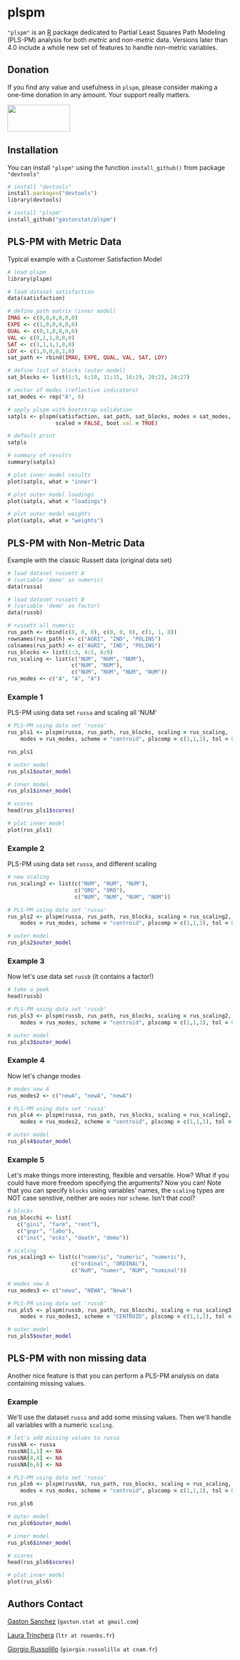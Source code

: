 # plspm

`"plspm"` is an [R](http://www.r-project.org/) package dedicated to Partial Least Squares Path Modeling (PLS-PM) analysis for both *metric* and *non-metric* data. Versions later than 4.0 include a whole new set of features to handle non-metric variables.


## Donation

If you find any value and usefulness in `plspm`, please consider making 
a one-time donation in any amount. Your support really matters.

<a href="https://www.paypal.com/donate?business=ZF6U7K5MW25W2&currency_code=USD" target="_blank"><img src="https://www.gastonsanchez.com/images/donate.png" width="140" height="60"/></a>


## Installation

You can install `"plspm"` using the function `install_github()` from package `"devtools"`

```ruby
# install "devtools"
install.packages("devtools") 
library(devtools)

# install "plspm"
install_github("gastonstat/plspm")
```


## PLS-PM with Metric Data

Typical example with a Customer Satisfaction Model
```ruby
# load plspm
library(plspm)

# load dataset satisfaction
data(satisfaction)

# define path matrix (inner model)
IMAG <- c(0,0,0,0,0,0)
EXPE <- c(1,0,0,0,0,0)
QUAL <- c(0,1,0,0,0,0)
VAL <- c(0,1,1,0,0,0)
SAT <- c(1,1,1,1,0,0) 
LOY <- c(1,0,0,0,1,0)
sat_path <- rbind(IMAG, EXPE, QUAL, VAL, SAT, LOY)

# define list of blocks (outer model)
sat_blocks <- list(1:5, 6:10, 11:15, 16:19, 20:23, 24:27)

# vector of modes (reflective indicators)
sat_modes <- rep("A", 6) 

# apply plspm with bootstrap validation
satpls <- plspm(satisfaction, sat_path, sat_blocks, modes = sat_modes, 
               scaled = FALSE, boot.val = TRUE)

# default print
satpls

# summary of results
summary(satpls)

# plot inner model results
plot(satpls, what = "inner")

# plot outer model loadings
plot(satpls, what = "loadings")

# plot outer model weights
plot(satpls, what = "weights")
```


## PLS-PM with Non-Metric Data
Example with the classic Russett data (original data set)
```ruby
# load dataset russett A
# (variable 'demo' as numeric)
data(russa)

# load dataset russett B
# (variable 'demo' as factor)
data(russb)

# russett all numeric
rus_path <- rbind(c(0, 0, 0), c(0, 0, 0), c(1, 1, 0))
rownames(rus_path) <- c("AGRI", "IND", "POLINS")
colnames(rus_path) <- c("AGRI", "IND", "POLINS")
rus_blocks <- list(1:3, 4:5, 6:9)
rus_scaling <- list(c("NUM", "NUM", "NUM"),
                    c("NUM", "NUM"),
                    c("NUM", "NUM", "NUM", "NUM"))
rus_modes <- c("A", "A", "A")
```

### Example 1
PLS-PM using data set `russa` and scaling all 'NUM'
```ruby
# PLS-PM using data set 'russa'
rus_pls1 <- plspm(russa, rus_path, rus_blocks, scaling = rus_scaling, 
    modes = rus_modes, scheme = "centroid", plscomp = c(1,1,1), tol = 0.0000001)

rus_pls1

# outer model
rus_pls1$outer_model

# inner model
rus_pls1$inner_model

# scores
head(rus_pls1$scores)

# plot inner model
plot(rus_pls1)
```


### Example 2
PLS-PM using data set `russa`, and different scaling
```ruby
# new scaling
rus_scaling2 <- list(c("NUM", "NUM", "NUM"),
                     c("ORD", "ORD"),
                     c("NUM", "NUM", "NUM", "NOM"))

# PLS-PM using data set 'russa'
rus_pls2 <- plspm(russa, rus_path, rus_blocks, scaling = rus_scaling2, 
    modes = rus_modes, scheme = "centroid", plscomp = c(1,1,1), tol = 0.0000001)

# outer model
rus_pls2$outer_model
```

### Example 3
Now let's use data set `russb` (it contains a factor!)
```ruby
# take a peek
head(russb)

# PLS-PM using data set 'russb'
rus_pls3 <- plspm(russb, rus_path, rus_blocks, scaling = rus_scaling2, 
    modes = rus_modes, scheme = "centroid", plscomp = c(1,1,1), tol = 0.0000001)

# outer model
rus_pls3$outer_model
```

### Example 4
Now let's change modes
```ruby
# modes new A
rus_modes2 <- c("newA", "newA", "newA")

# PLS-PM using data set 'russa'
rus_pls4 <- plspm(russa, rus_path, rus_blocks, scaling = rus_scaling2, 
    modes = rus_modes2, scheme = "centroid", plscomp = c(1,1,1), tol = 0.0000001)

# outer model
rus_pls4$outer_model
```

### Example 5
Let's make things more interesting, flexible and versatile. How?
What if you could have more freedom specifying the arguments? Now you can!
Note that you can specify `blocks` using variables' names, the `scaling` types are NOT case senstive, neither are `modes` nor `scheme`. Isn't that cool?
```ruby
# blocks
rus_blocchi <- list(
   c("gini", "farm", "rent"),
   c("gnpr", "labo"),
   c("inst", "ecks", "death", "demo"))

# scaling
rus_scaling3 <- list(c("numeric", "numeric", "numeric"),
                    c("ordinal", "ORDINAL"),
                    c("NuM", "numer", "NUM", "nominal"))
    
# modes new A
rus_modes3 <- c("newa", "NEWA", "NewA")

# PLS-PM using data set 'russb'
rus_pls5 <- plspm(russb, rus_path, rus_blocchi, scaling = rus_scaling3, 
    modes = rus_modes3, scheme = "CENTROID", plscomp = c(1,1,1), tol = 0.0000001)

# outer model
rus_pls5$outer_model
```

## PLS-PM with non missing data
Another nice feature is that you can perform a PLS-PM analysis on data containing missing values.

### Example
We'll use the dataset `russa` and add some missing values. Then we'll handle all variables with a numeric `scaling`.
```ruby
# let's add missing values to russa
russNA <- russa
russNA[1,1] <- NA
russNA[4,4] <- NA
russNA[6,6] <- NA

# PLS-PM using data set 'russa'
rus_pls6 <- plspm(russNA, rus_path, rus_blocks, scaling = rus_scaling, 
    modes = rus_modes, scheme = "centroid", plscomp = c(1,1,1), tol = 0.0000001)

rus_pls6

# outer model
rus_pls6$outer_model

# inner model
rus_pls6$inner_model

# scores
head(rus_pls6$scores)

# plot inner model
plot(rus_pls6)
```

Authors Contact
---------------
[Gaston Sanchez](http://www.gastonsanchez.com)
  (`gaston.stat at gmail.com`)

[Laura Trinchera](http://rouenbs.academia.edu/LauraTrinchera)
  (`ltr at rouenbs.fr`)

[Giorgio Russolillo](http://cnam.academia.edu/GiorgioRussolillo)
  (`giorgio.russolillo at cnam.fr`)

